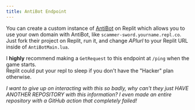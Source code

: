```yaml
---
title: AntiBot Endpoint
---
```


You can create a custom instance of [AntiBot](https://github.com/codehouseRBLX/AntiBot) on Replit which allows you to use your own domain with AntiBot, like `scammer-sword.yourname.repl.co`. Just fork their project on Replit, run it, and change <var>APIurl</var> to your Replit URL inside of `AntiBotMain.lua`.

I **highly** recommend making a `GetRequest` to this endpoint at `/ping` when the game starts.  
Replit could put your repl to sleep if you don't have the "Hacker" plan otherwise.

*I want to give up on interacting with this so badly, why can't they just HAVE ANOTHER REPOSITORY with this information? I even made an entire repository with a GitHub action that completely failed!*

